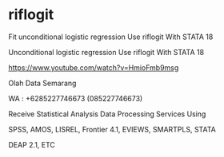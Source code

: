 # riflogit
Fit unconditional logistic regression Use riflogit With STATA 18

Unconditional logistic regression Use riflogit With STATA 18

https://www.youtube.com/watch?v=HmioFmb9msg

Olah Data Semarang

WA : +6285227746673 (085227746673)

Receive Statistical Analysis Data Processing Services Using

SPSS, AMOS, LISREL, Frontier 4.1, EVIEWS, SMARTPLS, STATA

DEAP 2.1, ETC
